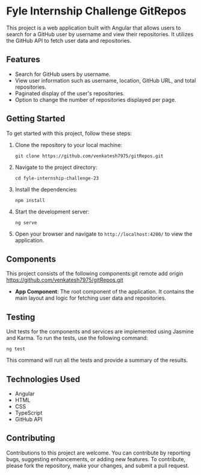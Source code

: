 # Fyle Internship Challenge GitRepos

This project is a web application built with Angular that allows users to search for a GitHub user by username and view their repositories. It utilizes the GitHub API to fetch user data and repositories.

## Features

- Search for GitHub users by username.
- View user information such as username, location, GitHub URL, and total repositories.
- Paginated display of the user's repositories.
- Option to change the number of repositories displayed per page.

## Getting Started

To get started with this project, follow these steps:

1. Clone the repository to your local machine:

   ```
   git clone https://github.com/venkatesh7975/gitRepos.git
   ```

2. Navigate to the project directory:

   ```
   cd fyle-internship-challenge-23
   ```

3. Install the dependencies:

   ```
   npm install
   ```

4. Start the development server:

   ```
   ng serve
   ```

5. Open your browser and navigate to `http://localhost:4200/` to view the application.

## Components

This project consists of the following components:git remote add origin https://github.com/venkatesh7975/gitRepos.git

- **App Component**: The root component of the application. It contains the main layout and logic for fetching user data and repositories.

## Testing

Unit tests for the components and services are implemented using Jasmine and Karma. To run the tests, use the following command:

```
ng test
```

This command will run all the tests and provide a summary of the results.

## Technologies Used

- Angular
- HTML
- CSS
- TypeScript
- GitHub API

## Contributing

Contributions to this project are welcome. You can contribute by reporting bugs, suggesting enhancements, or adding new features. To contribute, please fork the repository, make your changes, and submit a pull request.

